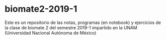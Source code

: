 # biomate2-2019-1
Este es un repositorio de las notas, programas (en notebook) y ejercicios de la clase de biomate 2 del semestre 2019-1 impartido en la UNAM (Universidad Nacional Autónoma de México)
